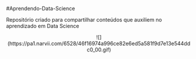 #Aprendendo-Data-Science

Repositório criado para compartilhar conteúdos que auxiliem no aprendizado em Data Science
<p align="center">![](https://pa1.narvii.com/6528/46f16974a996ce82e6ed5a581f9d7e13e544ddc0_00.gif)</p>

